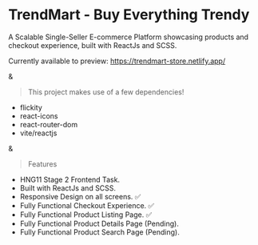 # TrendMart - Buy Everything Trendy

A Scalable Single-Seller E-commerce Platform showcasing products and checkout experience, built with ReactJs and SCSS.

Currently available to preview:
https://trendmart-store.netlify.app/

& 

> This project makes use of a few dependencies!
- flickity
- react-icons
- react-router-dom
- vite/reactjs

&

> Features
- HNG11 Stage 2 Frontend Task.
- Built with ReactJs and SCSS.
- Responsive Design on all screens. ✅
- Fully Functional Checkout Experience. ✅
- Fully Functional Product Listing Page. ✅
- Fully Functional Product Details Page (Pending).
- Fully Functional Product Search Page (Pending).